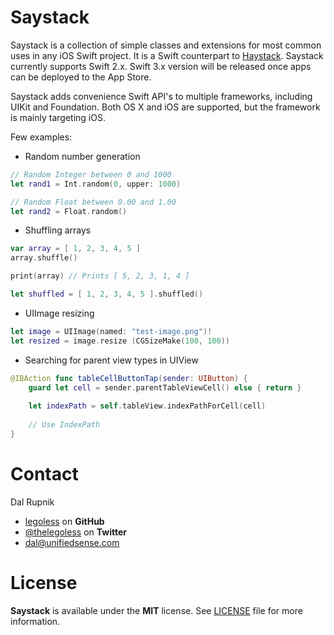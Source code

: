 # Saystack

Saystack is a collection of simple classes and extensions for most common uses in any iOS Swift project. It is a Swift counterpart to [Haystack](https://github.com/legoless/Haystack). Saystack currently supports Swift 2.x. Swift 3.x version will be released once apps can be deployed to the App Store.

Saystack adds convenience Swift API's to multiple frameworks, including UIKit and Foundation. Both OS X and iOS are supported, but the framework is mainly targeting iOS.

Few examples:

- Random number generation

```swift
// Random Integer between 0 and 1000
let rand1 = Int.random(0, upper: 1000)

// Random Float between 0.00 and 1.00
let rand2 = Float.random()
```

- Shuffling arrays

```swift
var array = [ 1, 2, 3, 4, 5 ]
array.shuffle()

print(array) // Prints [ 5, 2, 3, 1, 4 ]

let shuffled = [ 1, 2, 3, 4, 5 ].shuffled()
```

- UIImage resizing

```swift
let image = UIImage(named: "test-image.png")!
let resized = image.resize (CGSizeMake(100, 100))
```

- Searching for parent view types in UIView

```swift
@IBAction func tableCellButtonTap(sender: UIButton) {
    guard let cell = sender.parentTableViewCell() else { return }
    
    let indexPath = self.tableView.indexPathForCell(cell)
    
    // Use IndexPath
}
```

Contact
======

Dal Rupnik

- [legoless](https://github.com/legoless) on **GitHub**
- [@thelegoless](https://twitter.com/thelegoless) on **Twitter**
- [dal@unifiedsense.com](mailto:dal@unifiedsense.com)

License
======

**Saystack** is available under the **MIT** license. See [LICENSE](https://github.com/Legoless/Saystack/blob/master/LICENSE) file for more information.
